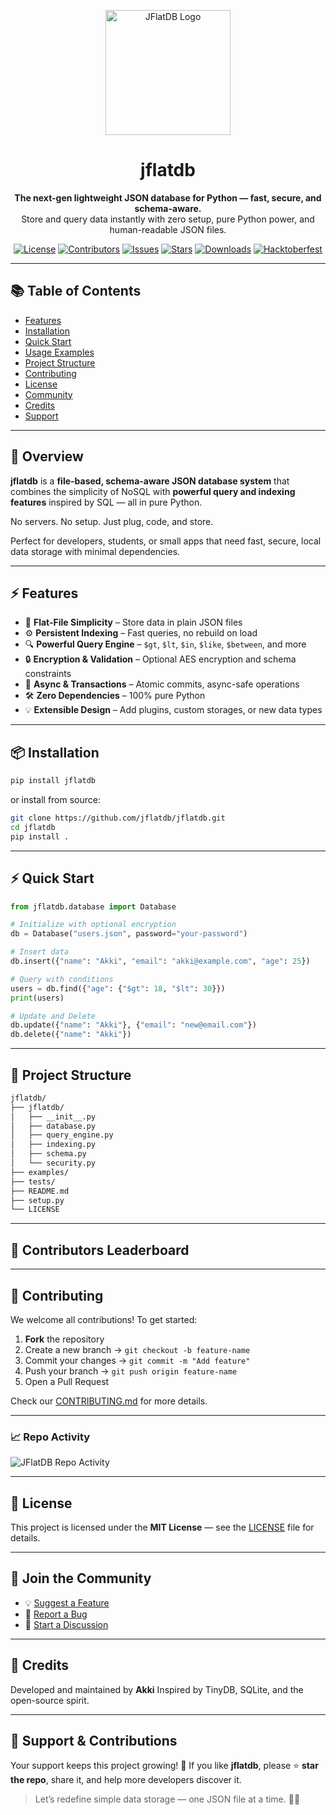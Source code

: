 <p align="center">
  <img src="https://github.com/jflatdb/jflatdb/raw/main/assets/logo/logo.png" width="200" alt="JFlatDB Logo" />
</p>

<h1 align="center">jflatdb</h1>

<p align="center">
  <b>The next-gen lightweight JSON database for Python — fast, secure, and schema-aware.</b><br>
  Store and query data instantly with zero setup, pure Python power, and human-readable JSON files.
</p>

<p align="center">
  <a href="https://github.com/jflatdb/jflatdb/blob/main/LICENSE"><img src="https://img.shields.io/github/license/jflatdb/jflatdb" alt="License"></a>
  <a href="https://github.com/jflatdb/jflatdb/graphs/contributors"><img src="https://img.shields.io/github/contributors/jflatdb/jflatdb" alt="Contributors"></a>
  <a href="https://github.com/jflatdb/jflatdb/issues"><img src="https://img.shields.io/github/issues/jflatdb/jflatdb" alt="Issues"></a>
  <a href="https://github.com/jflatdb/jflatdb/stargazers"><img src="https://img.shields.io/github/stars/jflatdb/jflatdb" alt="Stars"></a>
  <a href="https://pypi.org/project/jflatdb/"><img src="https://img.shields.io/pypi/dm/jflatdb" alt="Downloads"></a>
  <a href="https://hacktoberfest.com/"><img src="https://img.shields.io/badge/Hacktoberfest-2025-blueviolet" alt="Hacktoberfest"></a>
</p>

---

## 📚 Table of Contents

* [Features](#-features)
* [Installation](#-installation)
* [Quick Start](#-quick-start)
* [Usage Examples](#-usage-examples)
* [Project Structure](#-project-structure)
* [Contributing](#-contributing)
* [License](#-license)
* [Community](#-join-the-community)
* [Credits](#-credits)
* [Support](#-support--contributions)

---

## 🚀 Overview

**jflatdb** is a **file-based, schema-aware JSON database system** that combines the simplicity of NoSQL with **powerful query and indexing features** inspired by SQL — all in pure Python.

No servers.
No setup.
Just plug, code, and store.

Perfect for developers, students, or small apps that need fast, secure, local data storage with minimal dependencies.

---

## ⚡ Features

* 🧩 **Flat-File Simplicity** – Store data in plain JSON files
* ⚙️ **Persistent Indexing** – Fast queries, no rebuild on load
* 🔍 **Powerful Query Engine** – `$gt`, `$lt`, `$in`, `$like`, `$between`, and more
* 🔒 **Encryption & Validation** – Optional AES encryption and schema constraints
* 🧠 **Async & Transactions** – Atomic commits, async-safe operations
* 🛠 **Zero Dependencies** – 100% pure Python
* 💡 **Extensible Design** – Add plugins, custom storages, or new data types

---

## 📦 Installation

```bash
pip install jflatdb
```

or install from source:

```bash
git clone https://github.com/jflatdb/jflatdb.git
cd jflatdb
pip install .
```

---

## ⚡ Quick Start

```python
from jflatdb.database import Database

# Initialize with optional encryption
db = Database("users.json", password="your-password")

# Insert data
db.insert({"name": "Akki", "email": "akki@example.com", "age": 25})

# Query with conditions
users = db.find({"age": {"$gt": 18, "$lt": 30}})
print(users)

# Update and Delete
db.update({"name": "Akki"}, {"email": "new@email.com"})
db.delete({"name": "Akki"})
```

---

## 📁 Project Structure

```bash
jflatdb/
├── jflatdb/
│   ├── __init__.py
│   ├── database.py
│   ├── query_engine.py
│   ├── indexing.py
│   ├── schema.py
│   └── security.py
├── examples/
├── tests/
├── README.md
├── setup.py
└── LICENSE
```

---

## 🎉 Contributors Leaderboard

<!-- readme: contributors -start -->

<!-- readme: contributors -end -->

---

## 🤝 Contributing

We welcome all contributions!
To get started:

1. **Fork** the repository
2. Create a new branch → `git checkout -b feature-name`
3. Commit your changes → `git commit -m "Add feature"`
4. Push your branch → `git push origin feature-name`
5. Open a Pull Request

Check our [CONTRIBUTING.md](https://github.com/jflatdb/jflatdb/blob/main/CONTRIBUTING.md) for more details.

---

### 📈 Repo Activity
![JFlatDB Repo Activity](https://repobeats.axiom.co/api/embed/1017142525.svg)

---

## 📄 License

This project is licensed under the **MIT License** — see the [LICENSE](https://github.com/jflatdb/jflatdb/blob/main/LICENSE) file for details.

---

## 💬 Join the Community

* 💡 [Suggest a Feature](https://github.com/jflatdb/jflatdb/issues/new?labels=enhancement)
* 🐞 [Report a Bug](https://github.com/jflatdb/jflatdb/issues/new?labels=bug)
* 💬 [Start a Discussion](https://github.com/jflatdb/jflatdb/discussions)

---

## 🙌 Credits

Developed and maintained by **Akki**
Inspired by TinyDB, SQLite, and the open-source spirit.

---

## 🙏 Support & Contributions

Your support keeps this project growing! 🌱
If you like **jflatdb**, please ⭐ **star the repo**, share it, and help more developers discover it.

> Let’s redefine simple data storage — one JSON file at a time. 💾🚀

